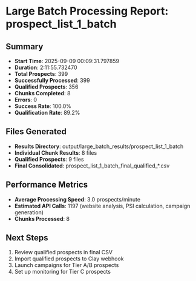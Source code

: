 
# Large Batch Processing Report: prospect_list_1_batch

## Summary
- **Start Time**: 2025-09-09 00:09:31.797859
- **Duration**: 2:11:55.732470
- **Total Prospects**: 399
- **Successfully Processed**: 399
- **Qualified Prospects**: 356
- **Chunks Completed**: 8
- **Errors**: 0
- **Success Rate**: 100.0%
- **Qualification Rate**: 89.2%

## Files Generated
- **Results Directory**: output/large_batch_results/prospect_list_1_batch
- **Individual Chunk Results**: 8 files
- **Qualified Prospects**: 9 files
- **Final Consolidated**: prospect_list_1_batch_final_qualified_*.csv

## Performance Metrics
- **Average Processing Speed**: 3.0 prospects/minute
- **Estimated API Calls**: 1197 (website analysis, PSI calculation, campaign generation)
- **Chunks Processed**: 8

## Next Steps
1. Review qualified prospects in final CSV
2. Import qualified prospects to Clay webhook
3. Launch campaigns for Tier A/B prospects
4. Set up monitoring for Tier C prospects
        